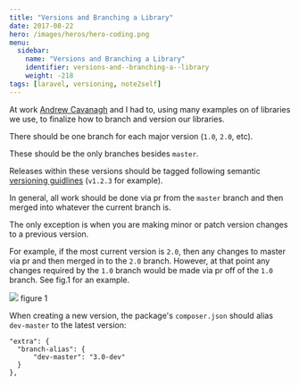 ```yaml
---
title: "Versions and Branching a Library"
date: 2017-08-22
hero: /images/heros/hero-coding.png
menu:
  sidebar:
    name: "Versions and Branching a Library"
    identifier: versions-and--branching-a--library
    weight: -218
tags: [laravel, versioning, note2self]
---
```


At work [Andrew Cavanagh](https://twitter.com/cavanaghacea) and I had to, using many examples on of libraries we use, to finalize how to branch and version our libraries.

There should be one branch for each major version (`1.0`, `2.0`, etc).  

These should be the only branches besides `master`. 

Releases within these versions should be tagged following semantic [versioning guidlines](http://semver.org/) (`v1.2.3` for example).  

In general, all work should be done via pr from the `master` branch and then merged into whatever the current branch is.  

The only exception is when you are making minor or patch version changes to a previous version.  

For example, if the most current version is `2.0`, then any changes to master via pr and then merged in to the `2.0` branch.  However, at that point any changes required by the `1.0` branch would be made via pr off of the `1.0` branch.  See fig.1 for an example.


![](https://www.dropbox.com/s/wzn4loxi3u7vzck/Branching%20Libraries%20and%20Packages.png?raw=1)
figure 1

When creating a new version, the package's `composer.json` should alias `dev-master` to the latest version:

```
"extra": {
  "branch-alias": {
	  "dev-master": "3.0-dev"
  }
},
```